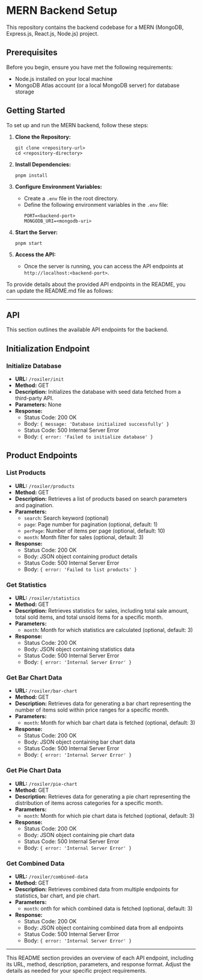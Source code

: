 # MERN Backend Setup

This repository contains the backend codebase for a MERN (MongoDB, Express.js, React.js, Node.js) project.

## Prerequisites

Before you begin, ensure you have met the following requirements:

- Node.js installed on your local machine
- MongoDB Atlas account (or a local MongoDB server) for database storage

## Getting Started

To set up and run the MERN backend, follow these steps:

1. **Clone the Repository:**

   ```
   git clone <repository-url>
   cd <repository-directory>
   ```

2. **Install Dependencies:**

   ```
   pnpm install
   ```

3. **Configure Environment Variables:**

   - Create a `.env` file in the root directory.
   - Define the following environment variables in the `.env` file:
     ```
     PORT=<backend-port>
     MONGODB_URI=<mongodb-uri>
     ```

4. **Start the Server:**

   ```
   pnpm start
   ```

5. **Access the API:**
   - Once the server is running, you can access the API endpoints at `http://localhost:<backend-port>`.

To provide details about the provided API endpoints in the README, you can update the README.md file as follows:

---

## API

This section outlines the available API endpoints for the backend.

## Initialization Endpoint

### Initialize Database

- **URL:** `/roxiler/init`
- **Method:** GET
- **Description:** Initializes the database with seed data fetched from a third-party API.
- **Parameters:** None
- **Response:**
  - Status Code: 200 OK
  - Body: `{ message: 'Database initialized successfully' }`
  - Status Code: 500 Internal Server Error
  - Body: `{ error: 'Failed to initialize database' }`

## Product Endpoints

### List Products

- **URL:** `/roxiler/products`
- **Method:** GET
- **Description:** Retrieves a list of products based on search parameters and pagination.
- **Parameters:**
  - `search`: Search keyword (optional)
  - `page`: Page number for pagination (optional, default: 1)
  - `perPage`: Number of items per page (optional, default: 10)
  - `month`: Month filter for sales (optional, default: 3)
- **Response:**
  - Status Code: 200 OK
  - Body: JSON object containing product details
  - Status Code: 500 Internal Server Error
  - Body: `{ error: 'Failed to list products' }`

### Get Statistics

- **URL:** `/roxiler/statistics`
- **Method:** GET
- **Description:** Retrieves statistics for sales, including total sale amount, total sold items, and total unsold items for a specific month.
- **Parameters:**
  - `month`: Month for which statistics are calculated (optional, default: 3)
- **Response:**
  - Status Code: 200 OK
  - Body: JSON object containing statistics data
  - Status Code: 500 Internal Server Error
  - Body: `{ error: 'Internal Server Error' }`

### Get Bar Chart Data

- **URL:** `/roxiler/bar-chart`
- **Method:** GET
- **Description:** Retrieves data for generating a bar chart representing the number of items sold within price ranges for a specific month.
- **Parameters:**
  - `month`: Month for which bar chart data is fetched (optional, default: 3)
- **Response:**
  - Status Code: 200 OK
  - Body: JSON object containing bar chart data
  - Status Code: 500 Internal Server Error
  - Body: `{ error: 'Internal Server Error' }`

### Get Pie Chart Data

- **URL:** `/roxiler/pie-chart`
- **Method:** GET
- **Description:** Retrieves data for generating a pie chart representing the distribution of items across categories for a specific month.
- **Parameters:**
  - `month`: Month for which pie chart data is fetched (optional, default: 3)
- **Response:**
  - Status Code: 200 OK
  - Body: JSON object containing pie chart data
  - Status Code: 500 Internal Server Error
  - Body: `{ error: 'Internal Server Error' }`

### Get Combined Data

- **URL:** `/roxiler/combined-data`
- **Method:** GET
- **Description:** Retrieves combined data from multiple endpoints for statistics, bar chart, and pie chart.
- **Parameters:**
  - `month`: onth for which combined data is fetched (optional, default: 3)
- **Response:**
  - Status Code: 200 OK
  - Body: JSON object containing combined data from all endpoints
  - Status Code: 500 Internal Server Error
  - Body: `{ error: 'Internal Server Error' }`

---

This README section provides an overview of each API endpoint, including its URL, method, description, parameters, and response format. Adjust the details as needed for your specific project requirements.
